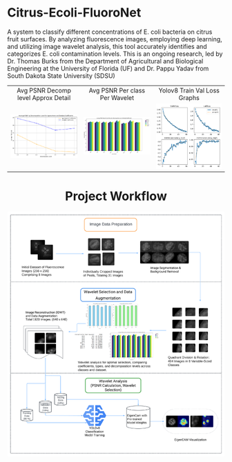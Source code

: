 # Citrus-Ecoli-FluoroNet

A system to classify different concentrations of E. coli bacteria on citrus fruit surfaces. By analyzing fluorescence images, employing deep learning, and utilizing image wavelet analysis, this tool accurately identifies and categorizes E. coli contamination levels.
This is an ongoing research, led by Dr. Thomas Burks from the Department of Agricultural and Biological Engineering at the University of Florida (UF) and Dr. Pappu Yadav from South Dakota State University (SDSU)
<table>
  <tr>
    <td align="center">Avg PSNR Decomp level Approx Detail</td>
    <td align="center">Avg PSNR Per class Per Wavelet</td>
    <td align="center">Yolov8 Train Val Loss Graphs</td>
  </tr>
  <tr>
    <td align="center"><img src="https://github.com/snehitvaddi/Citrus-Ecoli-FluoroNet/raw/main/Avg%20PSNR%20Decomp%20level%20Approx%20Detail.png" alt="Avg PSNR Decomp level Approx Detail" width="300"/></td>
    <td align="center"><img src="https://github.com/snehitvaddi/Citrus-Ecoli-FluoroNet/raw/main/Avg%20PSNR%20Per%20class%20Per%20Wavelet.png" alt="Avg PSNR Per class Per Wavelet" width="300"/></td>
    <td align="center"><img src="https://github.com/snehitvaddi/Citrus-Ecoli-FluoroNet/raw/main/Yolov8%20Train%20Val%20Loss%20Graphs.png" alt="Yolov8 Train Val Loss Graphs" width="300"/></td>
  </tr>
</table>

<div align="center"> <H1>Project Workflow</H1> </div>

<img src="https://github.com/snehitvaddi/Citrus-Ecoli-FluoroNet/blob/main/Flowchart-PNG.png" alt="Yolov8 Train Val Loss Graphs" />

